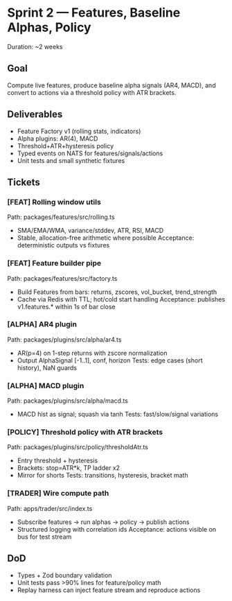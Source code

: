 # Sprint 2 — Features, Baseline Alphas, Policy

Duration: ~2 weeks

## Goal

Compute live features, produce baseline alpha signals (AR4, MACD), and convert to actions via a threshold policy with ATR brackets.

## Deliverables

- Feature Factory v1 (rolling stats, indicators)
- Alpha plugins: AR(4), MACD
- Threshold+ATR+hysteresis policy
- Typed events on NATS for features/signals/actions
- Unit tests and small synthetic fixtures

## Tickets

### [FEAT] Rolling window utils

Path: packages/features/src/rolling.ts

- SMA/EMA/WMA, variance/stddev, ATR, RSI, MACD
- Stable, allocation-free arithmetic where possible
  Acceptance: deterministic outputs vs fixtures

### [FEAT] Feature builder pipe

Path: packages/features/src/factory.ts

- Build Features from bars: returns, zscores, vol_bucket, trend_strength
- Cache via Redis with TTL; hot/cold start handling
  Acceptance: publishes v1.features.\* within 1s of bar close

### [ALPHA] AR4 plugin

Path: packages/plugins/src/alpha/ar4.ts

- AR(p=4) on 1-step returns with zscore normalization
- Output AlphaSignal [-1..1], conf, horizon
  Tests: edge cases (short history), NaN guards

### [ALPHA] MACD plugin

Path: packages/plugins/src/alpha/macd.ts

- MACD hist as signal; squash via tanh
  Tests: fast/slow/signal variations

### [POLICY] Threshold policy with ATR brackets

Path: packages/plugins/src/policy/thresholdAtr.ts

- Entry threshold + hysteresis
- Brackets: stop=ATR\*k, TP ladder x2
- Mirror for shorts
  Tests: transitions, hysteresis, bracket math

### [TRADER] Wire compute path

Path: apps/trader/src/index.ts

- Subscribe features → run alphas → policy → publish actions
- Structured logging with correlation ids
  Acceptance: actions visible on bus for test stream

## DoD

- Types + Zod boundary validation
- Unit tests pass >90% lines for feature/policy math
- Replay harness can inject feature stream and reproduce actions
